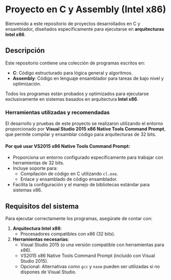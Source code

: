 # Proyecto en C y Assembly (Intel x86)

Bienvenido a este repositorio de proyectos desarrollados en C y ensamblador, diseñados específicamente para ejecutarse en **arquitecturas Intel x86**.

## Descripción

Este repositorio contiene una colección de programas escritos en:
- **C**: Código estructurado para lógica general y algoritmos.
- **Assembly**: Código en lenguaje ensamblador para tareas de bajo nivel y optimización.

Todos los programas están probados y optimizados para ejecutarse exclusivamente en sistemas basados en arquitectura **Intel x86**.

### Herramientas utilizadas y recomendadas

El desarrollo y pruebas de este proyecto se realizaron utilizando el entorno proporcionado por **Visual Studio 2015 x86 Native Tools Command Prompt**, que permite compilar y ensamblar código para arquitecturas de 32 bits.

#### Por qué usar **VS2015 x86 Native Tools Command Prompt**:
- Proporciona un entorno configurado específicamente para trabajar con herramientas de 32 bits.
- Incluye soporte para:
  - Compilación de código en C utilizando `cl.exe`.
  - Enlace y ensamblado de código ensamblador.
- Facilita la configuración y el manejo de bibliotecas estándar para sistemas x86.

## Requisitos del sistema

Para ejecutar correctamente los programas, asegúrate de contar con:
1. **Arquitectura Intel x86**:
   - Procesadores compatibles con x86 (32 bits).
2. **Herramientas necesarias**:
   - Visual Studio 2015 (o una versión compatible con herramientas para x86).
   - VS2015 x86 Native Tools Command Prompt (incluido con Visual Studio 2015).
   - Opcional: Alternativas como `gcc` y `nasm` pueden ser utilizadas si no dispones de Visual Studio.
